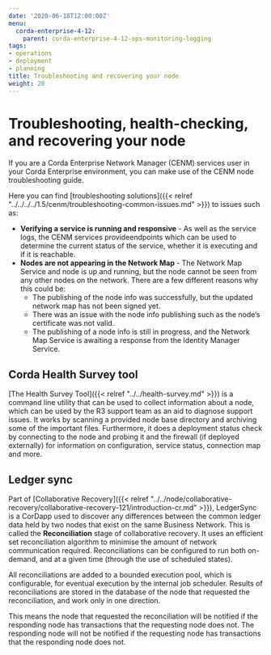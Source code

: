 ```yaml
---
date: '2020-06-18T12:00:00Z'
menu:
  corda-enterprise-4-12:
    parent: corda-enterprise-4-12-ops-monitoring-logging
tags:
- operations
- deployment
- planning
title: Troubleshooting and recovering your node
weight: 20
---
```

# Troubleshooting, health-checking, and recovering your node

If you are a Corda Enterprise Network Manager (CENM) services user in your Corda Enterprise environment, you can make use of the CENM node troubleshooting guide.

Here you can find [troubleshooting solutions]({{< relref "../../../../1.5/cenm/troubleshooting-common-issues.md" >}}) to issues such as:

* **Verifying a service is running and responsive** - As well as the service logs, the CENM services provideendpoints which can be used to determine the current status of the service, whether it is executing and if it is reachable.
* **Nodes are not appearing in the Network Map** - The Network Map Service and node is up and running, but the node cannot be seen from any other nodes on the network. There are a few different reasons why this could be:
    * The publishing of the node info was successfully, but the updated network map has not been signed yet.
    * There was an issue with the node info publishing such as the node’s certificate was not valid.
    * The publishing of a node info is still in progress, and the Network Map Service is awaiting a response from the
    Identity Manager Service.


## Corda Health Survey tool

[The Health Survey Tool]({{< relref "../../health-survey.md" >}}) is a command line utility that can be used to collect information about a node, which can be used by the R3 support team as an aid to diagnose support issues. It works by scanning a provided node base directory and archiving some of the important files. Furthermore, it does a deployment status check by connecting to the node and probing it and the firewall (if deployed externally) for information on configuration, service status, connection map and more.

## Ledger sync

Part of [Collaborative Recovery]({{< relref "../../node/collaborative-recovery/collaborative-recovery-121/introduction-cr.md" >}}), LedgerSync is a CorDapp used to discover any differences between the common ledger data held by two nodes that exist on the same Business Network. This is called the **Reconciliation** stage of collaborative recovery. It uses an efficient set reconciliation algorithm to minimise the amount of network communication required. Reconciliations can be configured to run both on-demand, and at a given time (through the use of scheduled states).

All reconciliations are added to a bounded execution pool, which is configurable, for eventual execution by the internal job scheduler. Results of reconciliations are stored in the database of the node that requested the reconciliation, and work only in one direction.

This means the node that requested the reconciliation will be notified if the responding node has transactions that the requesting node does not. The responding node will not be notified if the requesting node has transactions that the responding node does not.
